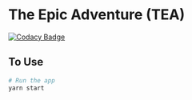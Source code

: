 # The Epic Adventure (TEA)

[![Codacy Badge](https://api.codacy.com/project/badge/Grade/cbca955be3294e2aa34f0c3ce03a2134)](https://app.codacy.com/manual/maxscharwath/TheEpicAdventure?utm_source=github.com&utm_medium=referral&utm_content=maxscharwath/TheEpicAdventure&utm_campaign=Badge_Grade_Dashboard)

## To Use

```bash
# Run the app
yarn start
```
